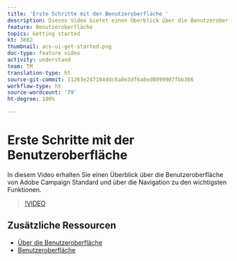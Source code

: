 ```yaml
---
title: 'Erste Schritte mit der Benutzeroberfläche '
description: Dieses Video bietet einen Überblick über die Benutzeroberfläche von Adobe Campaign Standard sowie die wichtigsten Funktionen.
feature: Benutzeroberfläche
topics: Getting started
kt: 3882
thumbnail: acs-ui-get-started.png
doc-type: feature video
activity: understand
team: TM
translation-type: ht
source-git-commit: 11263e247184ddc6a8e3df6a8ed0899907fbb366
workflow-type: ht
source-wordcount: '79'
ht-degree: 100%

---
```



# Erste Schritte mit der Benutzeroberfläche

In diesem Video erhalten Sie einen Überblick über die Benutzeroberfläche von Adobe Campaign Standard und über die Navigation zu den wichtigsten Funktionen.

>[!VIDEO](https://video.tv.adobe.com/v/18469?quality=12)

## Zusätzliche Ressourcen

* [Über die Benutzeroberfläche](https://experienceleague.adobe.com/docs/campaign-standard/using/getting-started/discovering-the-interface/about-the-interface.html?lang=de)
* [Benutzeroberfläche](https://experienceleague.adobe.com/docs/campaign-standard/using/getting-started/discovering-the-interface/interface-description.html?lang=de)
